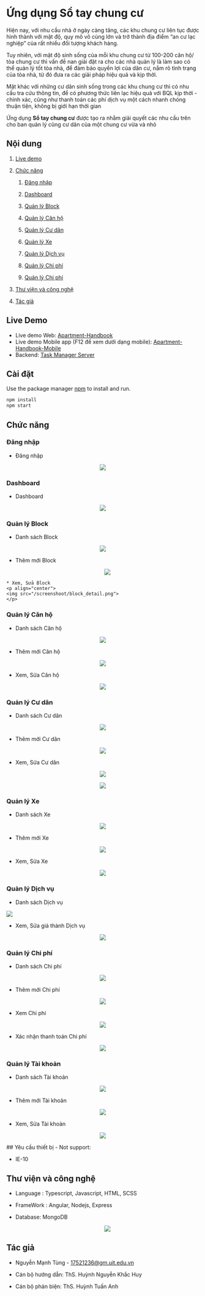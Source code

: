 ﻿# Ứng dụng Sổ tay chung cư

Hiện nay, với nhu cầu nhà ở ngày càng tăng, các khu chung cư liên tục được hình thành với mật độ, quy mô vô cùng lớn và trở thành địa điểm “an cư lạc nghiệp” của rất nhiều đối tượng khách hàng. 

Tuy nhiên, với mật độ sinh sống của mỗi khu chung cư từ 100-200 căn hộ/ tòa chung cư thì vấn đề nan giải đặt ra cho các nhà quản lý là làm sao có thể quản lý tốt tòa nhà, để đảm bảo quyền lợi của dân cư, nắm rõ tình trạng của tòa nhà, từ đó đưa ra các giải pháp hiệu quả và kịp thời. 
  
Mặt khác với những cư dân sinh sống trong các khu chung cư thì có nhu cầu tra cứu thông tin, để có phương thức liên lạc hiệu quả với BQL kịp thời - chính xác, cũng như thanh toán các phí dịch vụ một cách nhanh chóng thuận tiện, không bị giới hạn thời gian      

Ứng dụng **Sổ tay chung cư** được tạo ra nhằm giải quyết các nhu cầu trên cho ban quản lý cũng cư dân của một chung cư vừa và nhỏ

## Nội dung
1. [Live demo](#live-demo)

1. [Chức năng](#chức-năng)

   1. [Đăng nhập](#đăng-nhập)
   
   1. [Dashboard](#dashboard)

   1. [Quản lý Block](#quản-lý-block)
   
   1. [Quản lý Căn hộ](#quản-lý-căn-hộ)
   
   1. [Quản lý Cư dân](#quản-lý-cư-dân)

   1. [Quản lý Xe](#quản-lý-xe)
   
   1. [Quản lý Dịch vụ](#quản-lý-dịch-vụ)

   1. [Quản lý Chi phí](#quản-lý-chi-phí)

   1. [Quản lý Chi phí](#quản-lý-chi-phí)

1. [Thư viện và công nghệ](#thư-viện-và-công-nghệ)

1. [Tác giả](#tác-giả)


## Live Demo
-  Live demo Web: [Apartment-Handbook](https://kltn-17521236.vercel.app/)
-  Live demo Mobile app (F12 để xem dưới dạng mobile): [Apartment-Handbook-Mobile](https://kltn-mobile.vercel.app/)
-  Backend: [Task Manager Server](https://github.com/17521236/KLTN-Backend)

## Cài đặt

Use the package manager [npm](https://www.npmjs.com/) to install and run.

```bash
npm install
npm start
```

## Chức năng
### Đăng nhập
   * Đăng nhập
   <p align="center">
   <img src="/screenshoot/login.png">
   </p>

    
### Dashboard
   * Dashboard
   <p align="center">
   <img src="./screenshoot/dashboard.png">
   </p>

   
### Quản lý Block
   * Danh sách Block   
   <p align="center">
   <img src="/screenshoot/block_list.png">
   </p>

   * Thêm mới Block
    <p align="center">
    <img src="/screenshoot/add_block.png">
    </p>

    * Xem, Sửa Block
    <p align="center">
    <img src="/screenshoot/block_detail.png">
    </p>
    
### Quản lý Căn hộ
   * Danh sách Căn hộ   
   <p align="center">
   <img src="/screenshoot/apt_list.png">
   </p>

   * Thêm mới Căn hộ
   <p align="center">
   <img src="/screenshoot/add_apt.png">
   </p>

   * Xem, Sửa Căn hộ
   <p align="center">
   <img src="/screenshoot/apt_detail.png">
   </p>

### Quản lý Cư dân
   * Danh sách Cư dân   
   <p align="center">
   <img src="/screenshoot/resident_list.png">
   </p>

   * Thêm mới Cư dân
   <p align="center">
   <img src="/screenshoot/add_resident.png">
   </p>

   * Xem, Sửa Cư dân
   <p align="center">
   <img src="/screenshoot/resident_detail1.png">
   </p>
   <p align="center">
   <img src="/screenshoot/resident_detail2.png">
   </p>

### Quản lý Xe
   * Danh sách Xe   
   <p align="center">
   <img src="/screenshoot/">
   </p>

   * Thêm mới Xe
   <p align="center">
   <img src="/screenshoot/">
   </p>

   * Xem, Sửa Xe
   <p align="center">
   <img src="/screenshoot/">
   </p>

### Quản lý Dịch vụ
   * Danh sách Dịch vụ
   <p alig="center">
   <img src="/screenshoot/service_list.png">
   </p>

   * Xem, Sửa giá thành Dịch vụ
   <p align="center">
   <img src="/screenshoot/service_detail.png">
   </p>

### Quản lý Chi phí
   * Danh sách Chi phí   
   <p align="center">
   <img src="/screenshoot/bill_list.png">
   </p>

   * Thêm mới Chi phí
   <p align="center">
   <img src="/screenshoot/add_list.png">
   </p>

   * Xem Chi phí
   <p align="center">
   <img src="/screenshoot/bill_detail.png">
   </p>

   * Xác nhận thanh toán Chi phí
   <p align="center">
   <img src="/screenshoot/bill_detail1.png">
   </p>

### Quản lý Tài khoản
   * Danh sách Tài khoản
   <p align="center">
   <img src="/screenshoot/manager_list">
   </p>

   * Thêm mới Tài khoản
   <p align="center">
   <img src="/screenshoot/add_manager">
   </p>

   * Xem, Sửa Tài khoản
   <p align="center">
   <img src="/screenshoot/manager_detail">
   </p>
## Yêu cầu thiết bị
- Not support:

   + IE-10

## Thư viện và công nghệ

- Language : Typescript, Javascript, HTML, SCSS

- FrameWork : Angular, Nodejs, Express

- Database: MongoDB

   <p align="center">
   <img src="https://cdn.helpex.vn/upload/2019/2/2/ar/06-27-36-618-0ddc2999-fe68-4483-8fe7-03bdb6c5ab43.jpg">
   </p>


## Tác giả

- Nguyễn Mạnh Tùng - 17521236@gm.uit.edu.vn

- Cán bộ hướng dẫn: ThS. Huỳnh Nguyễn Khắc Huy

- Cán bộ phản biện: ThS. Huỳnh Tuấn Anh

